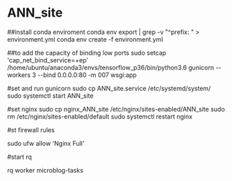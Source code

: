 # ANN_site

##install conda enviroment
conda env export | grep -v "^prefix: " > environment.yml
conda env create -f environment.yml


##to add the capacity of binding low ports
sudo setcap 'cap_net_bind_service=+ep' /home/ubuntu/anaconda3/envs/tensorflow_p36/bin/python3.6
gunicorn --workers 3 --bind 0.0.0.0:80 -m 007 wsgi:app



#set and run gunicorn
sudo cp ANN_site.service /etc/systemd/system/
sudo systemctl start ANN_site

#set nginx 
sudo cp nginx_ANN_site /etc/nginx/sites-enabled/ANN_site
sudo rm /etc/nginx/sites-enabled/default
sudo systemctl restart nginx


#st firewall rules

sudo ufw allow 'Nginx Full'

#start rq

rq worker microblog-tasks
